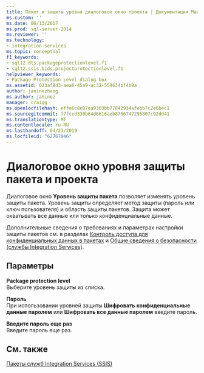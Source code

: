 ```yaml
---
title: Пакет и защиты уровня диалоговое окно проекта | Документация Майкрософт
ms.custom: ''
ms.date: 06/13/2017
ms.prod: sql-server-2014
ms.reviewer: ''
ms.technology:
- integration-services
ms.topic: conceptual
f1_keywords:
- sql12.dts.packageprotectionlevel.f1
- sql12.ssis.bids.projectprotectionlevel.f1
helpviewer_keywords:
- Package Protection Level dialog box
ms.assetid: 023af8d3-aea0-45a9-ac32-554634bf4b9a
author: janinezhang
ms.author: janinez
manager: craigg
ms.openlocfilehash: effe6c8e07ea9303bb77842934afebb7c2e6bec1
ms.sourcegitcommit: f7fced330b64d6616aeb8766747295807c92dd41
ms.translationtype: MT
ms.contentlocale: ru-RU
ms.lasthandoff: 04/23/2019
ms.locfileid: "62767046"
---
```

# <a name="package-and-project-protection-level-dialog-box"></a>Диалоговое окно уровня защиты пакета и проекта
  Диалоговое окно **Уровень защиты пакета** позволяет изменять уровень защиты пакета. Уровень защиты определяет метод защиты (пароль или ключ пользователя) и область защиты пакетов. Защита может охватывать все данные или только конфиденциальные данные.  
  
 Дополнительные сведения о требованиях и параметрах настройки защиты пакетов см. в разделах [Контроль доступа для конфиденциальных данных в пакетах](security/access-control-for-sensitive-data-in-packages.md) и [Общие сведения о безопасности (службы Integration Services)](security/security-overview-integration-services.md).  
  
## <a name="options"></a>Параметры  
 **Package protection level**  
 Выберите уровень защиты из списка.  
  
 **Пароль**  
 При использовании уровней защиты **Шифровать конфиденциальные данные паролем** или **Шифровать все данные паролем** введите пароль.  
  
 **Введите пароль еще раз**  
 Введите пароль еще раз.  
  
## <a name="see-also"></a>См. также  
 [Пакеты служб Integration Services (SSIS)](../../2014/integration-services/integration-services-ssis-packages.md)  
  
  
